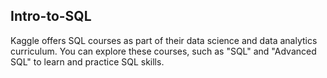 ## Intro-to-SQL
Kaggle offers SQL courses as part of their data science and data analytics curriculum. You can explore these courses, such as "SQL" and "Advanced SQL" to learn and practice SQL skills.
